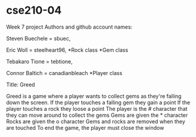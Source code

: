 # cse210-04
Week 7 project
Authors and github account names:

Steven Buechele = sbuec, 

Eric Woll = steelheart96, 
	*Rock class
	*Gem class

Tebakaro Tione = tebtione, 

Connor Baltich = canadianbleach
	*Player class

Title: Greed


Greed is a game where a player wants to collect gems as they're falling down the screen.
If the player touches a falling gem they gain a point
If the player touches a rock they loose a point
The player is the # character that they can move around to collect the gems
Gems are given the * character
Rocks are given the o character
Gems and rocks are removed when they are touched
To end the game, the player must close the window





